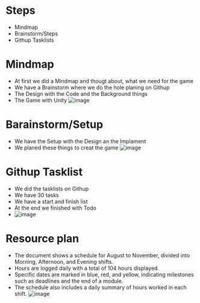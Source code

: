 # Steps 
- Mindmap
- Brainstorm/Steps
- Githup Tasklists

# Mindmap
- At first we did a Mindmap and thougt about, what we need for the game
- We have a Brainstorm where we do the hole planing on Githup
- The Design with the Code and the Background things
- The Game with Unity
![image](https://github.com/user-attachments/assets/0f0d9357-2419-463c-adc4-fe0edc27686e)

# Barainstorm/Setup
- We have the Setup with the Design an the Implament
- We planed these things to creat the game
  ![image](https://github.com/user-attachments/assets/089c8c99-b6fd-4c87-88d8-516f8438d750)

# Githup Tasklist
- We did the tasklists on Githup
- We have 30 tasks
- We have a start and finish list
- At the end we finished with Todo
- ![image](https://github.com/user-attachments/assets/265930ed-4116-475f-b83e-e2923f3dbc19)

# Resource plan
- The document shows a schedule for August to November, divided into Morning, Afternoon, and Evening shifts.
- Hours are logged daily with a total of 104 hours displayed.
- Specific dates are marked in blue, red, and yellow, indicating milestones such as deadlines and the end of a module.
- The schedule also includes a daily summary of hours worked in each shift.
  ![image](https://github.com/user-attachments/assets/6048c19d-cfc4-4e1b-8202-58a25c368a27)


